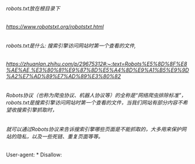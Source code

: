 ###### robots.txt放在根目录下
###### https://www.robotstxt.org/robotstxt.html
###### robots.txt是什么: 搜索引擎访问网站时第一个查看的文件, 
###### https://zhuanlan.zhihu.com/p/29675312#:~:text=Robots%E5%8D%8F%E8%AE%AE,%E3%80%81%E9%87%8D%E5%A4%8D%E9%A1%B5%E9%9D%A2%E7%AD%89%E7%AD%89%E3%80%82
###### Robots协议（也称为爬虫协议、机器人协议等）的全称是“网络爬虫排除标准”，robots.txt是搜索引擎访问网站时第一个查看的文件，当我们网站有部分内容不希望收搜索引擎抓取时，
###### 就可以通过Robots协议来告诉搜索引擎哪些页面是不能抓取的，大多用来保护网站的隐私，以及一些死链、重复页面等等。


User-agent: *
Disallow: